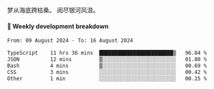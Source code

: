 梦从海底跨枯桑。
阅尽银河风浪。


#### 📝 Weekly development breakdown

<!--START_SECTION:waka-->

```txt
From: 09 August 2024 - To: 16 August 2024

TypeScript    11 hrs 36 mins  ████████████████████████▒   96.84 %
JSON          12 mins         ▒░░░░░░░░░░░░░░░░░░░░░░░░   01.80 %
Bash          4 mins          ▒░░░░░░░░░░░░░░░░░░░░░░░░   00.69 %
CSS           3 mins          ░░░░░░░░░░░░░░░░░░░░░░░░░   00.42 %
Other         1 min           ░░░░░░░░░░░░░░░░░░░░░░░░░   00.15 %
```

<!--END_SECTION:waka-->



